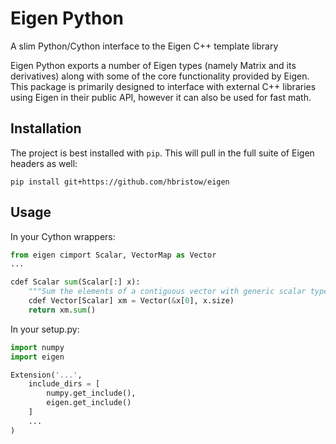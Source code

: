 Eigen Python
============

A slim Python/Cython interface to the Eigen C++ template library

Eigen Python exports a number of Eigen types (namely Matrix and its derivatives)
along with some of the core functionality provided by Eigen. This package is
primarily designed to interface with external C++ libraries using Eigen in
their public API, however it can also be used for fast math.

Installation
------------

The project is best installed with `pip`. This will pull in the full
suite of Eigen headers as well:

    pip install git+https://github.com/hbristow/eigen

Usage
-----

In your Cython wrappers:

```python
from eigen cimport Scalar, VectorMap as Vector
...

cdef Scalar sum(Scalar[:] x):
    """Sum the elements of a contiguous vector with generic scalar type"""
    cdef Vector[Scalar] xm = Vector(&x[0], x.size)
    return xm.sum()
```

In your setup.py:

```python
import numpy
import eigen

Extension('...',
    include_dirs = [
        numpy.get_include(),
        eigen.get_include()
    ]
    ...
)
```
